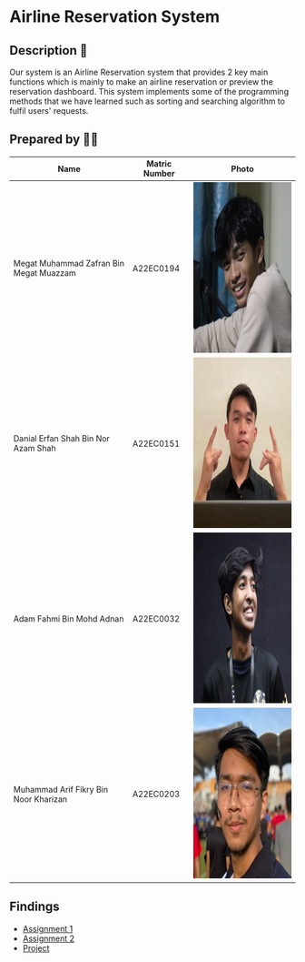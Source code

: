 # Airline Reservation System

## Description 📝

Our system is an Airline Reservation system that provides 2 key main functions which is mainly to make an airline reservation or preview the reservation dashboard. This system implements some of the programming methods that we have learned such as sorting and searching algorithm to fulfil users' requests. 

## Prepared by 🧑‍💻

| Name                                     | Matric Number | Photo |
|------------------------------------------|---------------|-------|
| Megat Muhammad Zafran Bin Megat Muazzam   | A22EC0194     | <img src="Image/photo_3_2023-12-20_18-15-50.jpg" width="300" height="300"> |
| Danial Erfan Shah Bin Nor Azam Shah       | A22EC0151     | <img src="Image/photo_2_2023-12-20_18-15-50.jpg" width="300" height="300"> |
| Adam Fahmi Bin Mohd Adnan                 | A22EC0032     | <img src="Image/photo_4_2023-12-20_18-15-50.jpg" width="300" height="300"> |
| Muhammad Arif Fikry Bin Noor Kharizan     | A22EC0203     | <img src="Image/photo_1_2023-12-20_18-15-50.jpg" width="300" height="300"> |


## Findings

- [Assignment 1](https://github.com/jjn7702/SECJ2013-DSA/tree/main/Submission/sec04/capybara/Assignment%201/readme.md)
- [Assignment 2](https://github.com/jjn7702/SECJ2013-DSA/tree/main/Submission/sec04/capybara/Assignment%202/readme.md)
- [Project](https://github.com/jjn7702/SECJ2013-DSA/tree/main/Submission/sec04/capybara/Project/readme.md)
